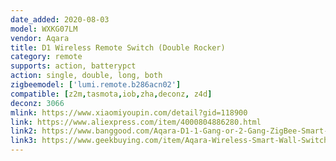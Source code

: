 ```yaml
---
date_added: 2020-08-03
model: WXKG07LM
vendor: Aqara
title: D1 Wireless Remote Switch (Double Rocker)
category: remote
supports: action, batterypct
action: single, double, long, both
zigbeemodel: ['lumi.remote.b286acn02']
compatible: [z2m,tasmota,iob,zha,deconz, z4d]
deconz: 3066
mlink: https://www.xiaomiyoupin.com/detail?gid=118900
link: https://www.aliexpress.com/item/4000804886280.html
link2: https://www.banggood.com/Aqara-D1-1-Gang-or-2-Gang-ZigBee-Smart-Wireless-Switch-APP-Remote-Control-Timer-Work-with-MIJIA-APP-HomeKit-p-1644321.html
link3: https://www.geekbuying.com/item/Aqara-Wireless-Smart-Wall-Switch-Double-Button-480330.html
---
```

